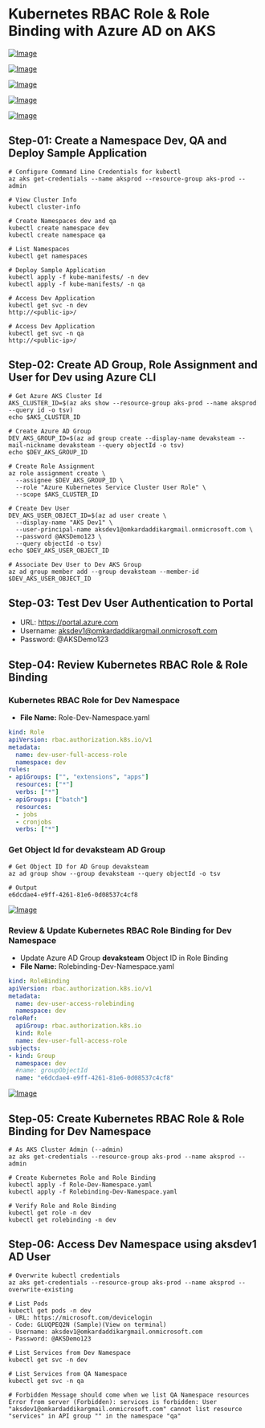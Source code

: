# Kubernetes RBAC Role & Role Binding with Azure AD on AKS
[![Image](https://github.com/OmkarDaddikar/azure-aks-kubernetes/blob/master/Images/azure-kubernetes-service-RBAC-2.jpg "Azure AKS Kubernetes")](https://github.com/OmkarDaddikar/azure-aks-kubernetes/blob/master/Images/azure-kubernetes-service-RBAC-2.jpg)

[![Image](https://github.com/OmkarDaddikar/azure-aks-kubernetes/blob/master/Images/azure-kubernetes-service-RBAC-1.jpg "Azure AKS Kubernetes")](https://github.com/OmkarDaddikar/azure-aks-kubernetes/blob/master/Images/azure-kubernetes-service-RBAC-1.jpg)

[![Image](https://github.com/OmkarDaddikar/azure-aks-kubernetes/blob/master/Images/azure-kubernetes-service-RBAC-Role-RoleBinding-1.jpg "Azure AKS Kubernetes")](https://github.com/OmkarDaddikar/azure-aks-kubernetes/blob/master/Images/azure-kubernetes-service-RBAC-Role-RoleBinding-1.jpg)

[![Image](https://github.com/OmkarDaddikar/azure-aks-kubernetes/blob/master/Images/azure-kubernetes-service-RBAC-Role-RoleBinding-2.jpg "Azure AKS Kubernetes")](https://github.com/OmkarDaddikar/azure-aks-kubernetes/blob/master/Images/azure-kubernetes-service-RBAC-Role-RoleBinding-2.jpg)

[![Image](https://github.com/OmkarDaddikar/azure-aks-kubernetes/blob/master/Images/azure-kubernetes-service-RBAC-Role-RoleBinding-3.jpg "Azure AKS Kubernetes")](https://github.com/OmkarDaddikar/azure-aks-kubernetes/blob/master/Images/azure-kubernetes-service-RBAC-Role-RoleBinding-3.jpg)

## Step-01: Create a Namespace Dev, QA and Deploy Sample Application
```
# Configure Command Line Credentials for kubectl
az aks get-credentials --name aksprod --resource-group aks-prod --admin

# View Cluster Info
kubectl cluster-info

# Create Namespaces dev and qa
kubectl create namespace dev
kubectl create namespace qa

# List Namespaces
kubectl get namespaces

# Deploy Sample Application
kubectl apply -f kube-manifests/ -n dev
kubectl apply -f kube-manifests/ -n qa

# Access Dev Application
kubectl get svc -n dev
http://<public-ip>/

# Access Dev Application
kubectl get svc -n qa
http://<public-ip>/
```

## Step-02: Create AD Group, Role Assignment and User for Dev using Azure CLI 
```
# Get Azure AKS Cluster Id
AKS_CLUSTER_ID=$(az aks show --resource-group aks-prod --name aksprod --query id -o tsv)
echo $AKS_CLUSTER_ID

# Create Azure AD Group
DEV_AKS_GROUP_ID=$(az ad group create --display-name devaksteam --mail-nickname devaksteam --query objectId -o tsv)    
echo $DEV_AKS_GROUP_ID

# Create Role Assignment 
az role assignment create \
  --assignee $DEV_AKS_GROUP_ID \
  --role "Azure Kubernetes Service Cluster User Role" \
  --scope $AKS_CLUSTER_ID

# Create Dev User
DEV_AKS_USER_OBJECT_ID=$(az ad user create \
  --display-name "AKS Dev1" \
  --user-principal-name aksdev1@omkardaddikargmail.onmicrosoft.com \
  --password @AKSDemo123 \
  --query objectId -o tsv)
echo $DEV_AKS_USER_OBJECT_ID  

# Associate Dev User to Dev AKS Group
az ad group member add --group devaksteam --member-id $DEV_AKS_USER_OBJECT_ID
```
## Step-03: Test Dev User Authentication to Portal
- URL: https://portal.azure.com
- Username: aksdev1@omkardaddikargmail.onmicrosoft.com
- Password: @AKSDemo123

## Step-04: Review Kubernetes RBAC Role & Role Binding
### Kubernetes RBAC Role for Dev Namespace
- **File Name:** Role-Dev-Namespace.yaml
```yaml
kind: Role
apiVersion: rbac.authorization.k8s.io/v1
metadata:
  name: dev-user-full-access-role
  namespace: dev
rules:
- apiGroups: ["", "extensions", "apps"]
  resources: ["*"]
  verbs: ["*"]
- apiGroups: ["batch"]
  resources:
  - jobs
  - cronjobs
  verbs: ["*"]
```
### Get Object Id for devaksteam AD Group
```
# Get Object ID for AD Group devaksteam
az ad group show --group devaksteam --query objectId -o tsv

# Output
e6dcdae4-e9ff-4261-81e6-0d08537c4cf8
```
[![Image](https://github.com/OmkarDaddikar/azure-aks-kubernetes/blob/master/Images/azure-kubernetes-service-RBAC-Role.jpg "Azure AKS Kubernetes")](https://github.com/OmkarDaddikar/azure-aks-kubernetes/blob/master/Images/azure-kubernetes-service-RBAC-Role.jpg)

### Review & Update Kubernetes RBAC Role Binding for Dev Namespace
- Update Azure AD Group **devaksteam** Object ID in Role Binding
- **File Name:** Rolebinding-Dev-Namespace.yaml
```yaml
kind: RoleBinding
apiVersion: rbac.authorization.k8s.io/v1
metadata:
  name: dev-user-access-rolebinding
  namespace: dev
roleRef:
  apiGroup: rbac.authorization.k8s.io
  kind: Role
  name: dev-user-full-access-role
subjects:
- kind: Group
  namespace: dev
  #name: groupObjectId
  name: "e6dcdae4-e9ff-4261-81e6-0d08537c4cf8"  
```

[![Image](https://github.com/OmkarDaddikar/azure-aks-kubernetes/blob/master/Images/azure-kubernetes-service-RBAC-RoleBinding.jpg "Azure AKS Kubernetes")](https://github.com/OmkarDaddikar/azure-aks-kubernetes/blob/master/Images/azure-kubernetes-service-RBAC-RoleBinding.jpg)

## Step-05: Create Kubernetes RBAC Role & Role Binding for Dev Namespace
```
# As AKS Cluster Admin (--admin)
az aks get-credentials --resource-group aks-prod --name aksprod --admin

# Create Kubernetes Role and Role Binding
kubectl apply -f Role-Dev-Namespace.yaml
kubectl apply -f Rolebinding-Dev-Namespace.yaml

# Verify Role and Role Binding
kubectl get role -n dev
kubectl get rolebinding -n dev
```

## Step-06: Access Dev Namespace using aksdev1 AD User
```
# Overwrite kubectl credentials
az aks get-credentials --resource-group aks-prod --name aksprod --overwrite-existing

# List Pods 
kubectl get pods -n dev
- URL: https://microsoft.com/devicelogin
- Code: GLUQPEQ2N (Sample)(View on terminal)
- Username: aksdev1@omkardaddikargmail.onmicrosoft.com
- Password: @AKSDemo123

# List Services from Dev Namespace
kubectl get svc -n dev

# List Services from QA Namespace
kubectl get svc -n qa

# Forbidden Message should come when we list QA Namespace resources
Error from server (Forbidden): services is forbidden: User "aksdev1@omkardaddikargmail.onmicrosoft.com" cannot list resource "services" in API group "" in the namespace "qa"
```
